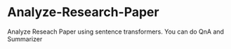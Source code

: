 # Analyze-Research-Paper
Analyze Reseach Paper using sentence transformers. You can do QnA and Summarizer
